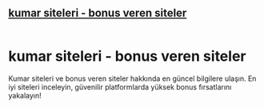 ## <a href="https://lotoaff.online/links/?btag=2261812">kumar siteleri - bonus veren siteler</a>

<a href="https://lotoaff.online/links/?btag=2261812">
  <img src="https://r.resimlink.com/9osvfIhnulB.gif" alt=""    
       style="width:px;height:px;">
</a>

# kumar siteleri - bonus veren siteler
Kumar siteleri ve bonus veren siteler hakkında en güncel bilgilere ulaşın. En iyi siteleri inceleyin, güvenilir platformlarda yüksek bonus fırsatlarını yakalayın!
